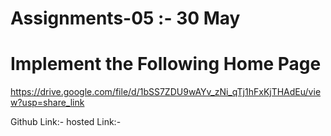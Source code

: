 # Assignments-05 :- 30 May

# Implement the Following Home Page 
https://drive.google.com/file/d/1bSS7ZDU9wAYv_zNi_qTj1hFxKjTHAdEu/view?usp=share_link


Github Link:-
hosted Link:-